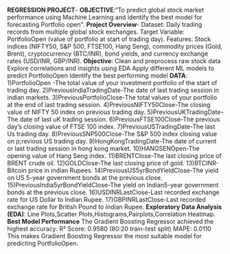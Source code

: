 **REGRESSION PROJECT**-
**OBJECTIVE**:“To predict global stock market performance using Machine Learning and identify the best model for forecasting Portfolio open".
**Project Overview**-
Dataset: Daily trading records from multiple global stock exchanges.
Target Variable: PortfolioOpen (value of portfolio at start of trading day).
Features: Stock indices (NIFTY50, S&P 500, FTSE100, Hang Seng), commodity prices (Gold, Brent), cryptocurrency (BTC/INR), bond yields, and currency exchange rates (USD/INR, GBP/INR).
**Objective**:
Clean and preprocess raw stock data
Explore correlations and insights using EDA
Apply different ML models to predict PortfolioOpen
Identify the best performing model
**DATA**:
1)PortfolioOpen -The total value of your investment portfolio of the start of trading day.
2)PreviousIndiaTradingDate-The date of last trading session in indian markets.
3)PreviousPortfolioClose-The total values of your portfolio at the end of last trading session.
4)PreviousNIFTY50Close-The closing value of NIFTY 50 index on previous trading day.
5)PreviousUKTradingDate-The date of last uK trading session.
6)PreviousFTSE100Close-The previous day’s closing value of FTSE 100 index.
7)PreviousUSTradingDate-The last Us trading day.
8)PreviousSNP500Close-The S&P 500 index closing value on p;revious US trading day.
9)HongKongTradingDate-The date of current or last trading session in hong kong market.
10)HANGSENOpen-The opening value of Hang Seng index.
11)BRENTClose-The last closing price of BRENT crude oil.
12)GOLDClose-The last closing price of gold.
13)BTCINR-Bitcoin price in indian Rupees.
14)PreviousUS5yrBondYieldClose-The yield on US 5-year government bonds at the previous close.
15)PreviousIndia5yrBondYieldClose-The yield on Indian5-year government bonds at the previous close.
16)USDINRLastClose-Last recorded exchange rate for US Dollar to Indian Rupee.
17)GBPINRLastClose-Last recorded exchange rate for British Pound to Indian Rupee.
**Exploratory Data Analysis (EDA)**:
Line Plots,Scatter Plots,Histograms,Pairplots,Correlation Heatmap.
**Best Model Performance**
The Gradient Boosting Regressor achieved the highest accuracy:
R² Score: 0.9580 (80:20 train-test split)
MAPE: 0.0110
This makes Gradient Boosting Regressor the most suitable model for predicting PortfolioOpen.

